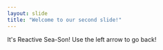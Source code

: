 ```yaml
---
layout: slide
title: "Welcome to our second slide!"
---
```

It's Reactive Sea-Son!
Use the left arrow to go back!
